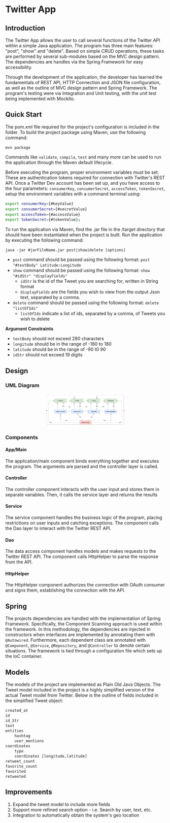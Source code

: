 # Twitter App

## Introduction
The Twitter App allows the user to call several functions of the Twitter API
within a simple Java application. The program has three main features: "post", "show" and "delete".
Based on simple CRUD operations, these tasks are performed by several sub-modules based on the MVC design pattern. 
The dependencies are handles via the Spring Framework for easy accessibility.

Through the development of the application, the developer has learned the fundamentals of REST API, HTTP Connection
and JSON file configuration, as well as the outline of MVC design pattern and Spring Framework. The program's 
testing were via Integration and Unit testing, with the unit test being implemented
with Mockito.

## Quick Start
The pom.xml file required for the project's configuration is included in the folder.
To build the project package using Maven, use the following command:
```
mvn package
```
Commands like `validate`, `compile`, `test` and many more can be used to run the application
through the Maven default lifecycle.

Before executing the program, proper environment variables must be set. These are authentication
tokens required for connection with Twitter's REST API. Once a Twitter Dev account has been set up,
and you have access to the four parameters: `consumerKey`, `consumerSecret`, `accessToken`, `tokenSecret`,
setup the environment variables with a command terminal using:
```bash
export consumerKey={#keyValue}
export consumerSecret={#secretValue}
export accessToken={#accessValue}
export tokenSecret={#tokenValue};
```

To run the application via Maven, find the .jar file in the /target directory that should have been instantiated 
when the project is built. Run the application by executing the following command:
```
java -jar #jarFileName.jar post|show|delete [options]
```
* `post` command should be passed using the following format: `post "#textBody" Latitude:Longitude`
* `show` command should be passed using the following format: `show "#idStr" "displayFields"`
  * `idStr` is the id of the Tweet you are searching for, written in String format
  * `displayFields` are the fields you wish to view from the output Json text, separated by a comma.
* `delete` command should be passed using the following format: `delete "listOfIds"`
  * `listOfIds` indicate a list of ids, separated by a comma, of Tweets you wish to delete 
  
**Argument Constraints**
* `textBody` should not exceed 280 characters
* `longitude` should be in the range of -180 to 180
* `latitude` should be in the range of -90 t0 90
* `idStr` should not exceed 19 digits

## Design
### UML Diagram
<p align="center">
    <img src="./assets/UML_Diagram.png" height="1%" width="50%">
</p>

### Components
#### App/Main
The application/main component binds everything together and executes the program. The arguments
are parsed and the controller layer is called. 
#### Controller
The controller component interacts with the user input and stores them in separate variables. Then, it 
calls the service layer and returns the results
#### Service
The service component handles the business logic of the program, placing restrictions on user inputs and
catching exceptions. The component calls the Dao layer to interact with the Twitter REST API.
#### Dao
The data access component handles models and makes requests to the Twitter REST API.
The component calls HttpHelper to parse the response from the API.
#### HttpHelper
The HttpHelper component authorizes the connection with OAuth consumer and signs them, establishing the connection with
the API.

## Spring
The projects dependencies are handled with the implementation of Spring Framework. Specifically,
the Component Scanning approach is used within the framework. In this methodology,
the dependencies are injected in constructors when interfaces are implemented by annotating them
with `@Autowired`. Furthermore, each dependent class are annotated with `@Component`, `@Service`, `@Repository`,
and `@Controller` to denote certain situations. The framework is tied through a configuration file which
sets up the IoC container.

## Models
The models of the project are implemented as Plain Old Java Objects. The Tweet model included in the
project is a highly simplified version of the actual Tweet model from Twitter. Below is the outline of
fields included in the simplified Tweet object:
```
created_at
id
id_Str
text
entities
    hashtag
    user_mentions
coordinates
    type
    coordinates [longitude,latitude]
retweet_count
favorite_count
favorited
retweeted
```

## Improvements
1. Expand the tweet model to include more fields
2. Support more refined search option - i.e. Search by user, text, etc.
3. Integration to automatically obtain the system's geo location